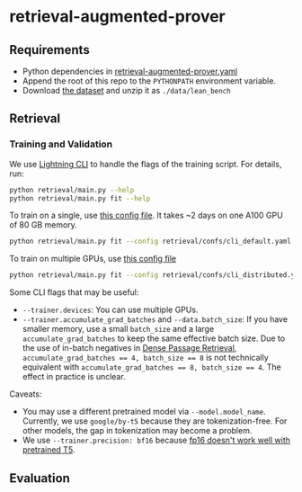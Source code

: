 # retrieval-augmented-prover


## Requirements

* Python dependencies in [retrieval-augmented-prover.yaml](./retrieval-augmented-prover.yaml)
* Append the root of this repo to the `PYTHONPATH` environment variable.
* Download [the dataset](https://drive.google.com/file/d/1ogklwRbaVdXaD9asigc3qh6eD8kfF5S6/view?usp=share_link) and unzip it as `./data/lean_bench`

## Retrieval

### Training and Validation

We use [Lightning CLI](https://pytorch-lightning.readthedocs.io/en/1.6.5/common/lightning_cli.html) to handle the flags of the training script. For details, run:
```bash
python retrieval/main.py --help
python retrieval/main.py fit --help
```

To train on a single, use [this config file](retrieval/confs/cli_default.yaml). It takes ~2 days on one A100 GPU of 80 GB memory. 
```bash
python retrieval/main.py fit --config retrieval/confs/cli_default.yaml
```

To train on multiple GPUs, use [this config file](retrieval/confs/cli_distributed.yaml)
```bash
python retrieval/main.py fit --config retrieval/confs/cli_distributed.yaml
```

Some CLI flags that may be useful:
* `--trainer.devices`: You can use multiple GPUs.
* `--trainer.accumulate_grad_batches` and `--data.batch_size`: If you have smaller memory, use a small `batch_size` and a large `accumulate_grad_batches` to keep the same effective batch size. Due to the use of in-batch negatives in [Dense Passage Retrieval](https://arxiv.org/abs/2004.04906), `accumulate_grad_batches == 4, batch_size == 8` is not technically equivalent with `accumulate_grad_batches == 8, batch_size == 4`. The effect in practice is unclear.


Caveats:
* You may use a different pretrained model via `--model.model_name`. Currently, we use `google/by-t5` because they are tokenization-free. For other models, the gap in tokenization may become a problem.
* We use `--trainer.precision: bf16` because [fp16 doesn't work well with pretrained T5](https://github.com/huggingface/transformers/issues/10830).


## Evaluation

```
```